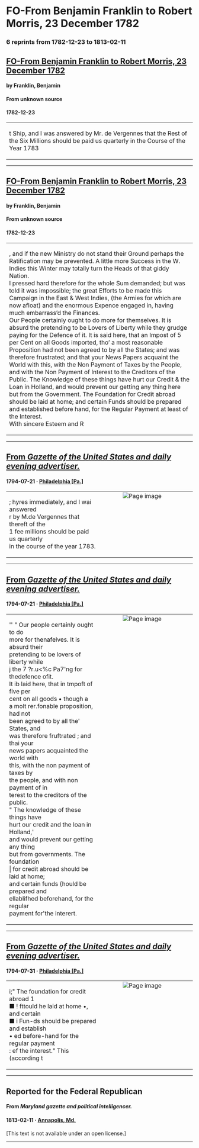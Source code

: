 
# FO-From Benjamin Franklin to Robert Morris, 23 December 1782

### 6 reprints from 1782-12-23 to 1813-02-11

## [FO-From Benjamin Franklin to Robert Morris, 23 December 1782](https://founders.archives.gov/documents/Franklin/01-38-02-0361)

#### by Franklin, Benjamin

#### From unknown source

#### 1782-12-23

<table style="width: 100%;"><tr><td style="width: 50%">

t Ship, and I was answered by Mr. de Vergennes that the Rest of the Six Millions should be paid us quarterly in the Course of the Year 1783
</td></tr></table>

---

## [FO-From Benjamin Franklin to Robert Morris, 23 December 1782](https://founders.archives.gov/documents/Franklin/01-38-02-0361)

#### by Franklin, Benjamin

#### From unknown source

#### 1782-12-23

<table style="width: 100%;"><tr><td style="width: 50%">

, and if the new Ministry do not stand their Ground perhaps the Ratification may be prevented. A little more Success in the W. Indies this Winter may totally turn the Heads of that giddy Nation.  
I pressed hard therefore for the whole Sum demanded; but was told it was impossible; the great Efforts to be made this Campaign in the East &amp; West Indies, (the Armies for which are now afloat) and the enormous Expence engaged in, having much embarrass’d the Finances.  
Our People certainly ought to do more for themselves. It is absurd the pretending to be Lovers of Liberty while they grudge paying for the Defence of it. It is said here, that an Impost of 5 per Cent on all Goods imported, tho’ a most reasonable Proposition had not been agreed to by all the States; and was therefore frustrated; and that your News Papers acquaint the World with this, with the Non Payment of Taxes by the People, and with the Non Payment of Interest to the Creditors of the Public. The Knowledge of these things have hurt our Credit &amp; the Loan in Holland, and would prevent our getting any thing here but from the Government. The Foundation for Credit abroad should be laid at home; and certain Funds should be prepared and established before hand, for the Regular Payment at least of the Interest.  
With sincere Esteem and R
</td></tr></table>

---

## [From _Gazette of the United States and daily evening advertiser._](https://chroniclingamerica.loc.gov/lccn/sn84026271/1794-07-21/ed-1/seq-3)

#### 1794-07-21 &middot; [Philadelphia [Pa.]](http://dbpedia.org/resource/Philadelphia)

<table style="width: 100%;"><tr><td style="width: 50%">

  
; hyres immediately, and I wai answered  
r by M.de Vergennes that thereft of the  
1 fee millions should be paid us quarterly  
in the course of the year 1783.
</td><td style="width: 50%; max-height: 75%; margin: auto; display: block;">
<img alt="Page image" src="https://chroniclingamerica.loc.gov/iiif/2/dlc_korat_ver01%2Fdata%2Fsn84026271%2Fprint%2F1794072101%2F0003.jp2/pct:74.376904,8.154289,18.284409,2.854847/!600,600/0/default.jpg"/>
</td>
</tr></table>

---

## [From _Gazette of the United States and daily evening advertiser._](https://chroniclingamerica.loc.gov/lccn/sn84026271/1794-07-21/ed-1/seq-3)

#### 1794-07-21 &middot; [Philadelphia [Pa.]](http://dbpedia.org/resource/Philadelphia)

<table style="width: 100%;"><tr><td style="width: 50%">

  
&#x27;&#x27; &quot; Our people certainly ought to do  
more for thenafelves. It is absurd their  
pretending to be lovers of liberty while  
j the 7 ?r.u&lt;%c Pa7&#x27;ng for thedefence ofit.  
It ib laid here, that in tmpoft of five per  
cent on all goods • though a  
a molt rer.fonable proposition, had not  
been agreed to by all the&#x27; States, and  
was therefore fruftrated ; and thai your  
news papers acquainted the world with  
this, with the non payment of taxes by  
the people, and with non payment of in­  
terest to the creditors of the public.  
&quot; The knowledge of these things have  
hurt our credit and the loan in Holland,&#x27;  
and would prevent our getting any thing  
but from governments. The foundation  
| for credit abroad should be laid at home;  
and certain funds {hould be prepared and  
ellablifhed beforehand, for the regular  
payment for&#x27;the interert.
</td><td style="width: 50%; max-height: 75%; margin: auto; display: block;">
<img alt="Page image" src="https://chroniclingamerica.loc.gov/iiif/2/dlc_korat_ver01%2Fdata%2Fsn84026271%2Fprint%2F1794072101%2F0003.jp2/pct:74.376904,13.009643,18.187483,14.481475/!600,600/0/default.jpg"/>
</td>
</tr></table>

---

## [From _Gazette of the United States and daily evening advertiser._](https://chroniclingamerica.loc.gov/lccn/sn84026271/1794-07-31/ed-1/seq-2)

#### 1794-07-31 &middot; [Philadelphia [Pa.]](http://dbpedia.org/resource/Philadelphia)

<table style="width: 100%;"><tr><td style="width: 50%">

  
i;&quot; The foundation for credit abroad 1  
■ ! fttould he laid at home •, and certain  
■ i Fun-ds should be prepared and establish­  
• ed before-hand for the regular payment  
: ef the interest.&quot; This (according t
</td><td style="width: 50%; max-height: 75%; margin: auto; display: block;">
<img alt="Page image" src="https://chroniclingamerica.loc.gov/iiif/2/dlc_korat_ver01%2Fdata%2Fsn84026271%2Fprint%2F1794073101%2F0002.jp2/pct:42.969822,39.534787,18.436214,3.420439/!600,600/0/default.jpg"/>
</td>
</tr></table>

---

## Reported for the Federal Republican

#### From _Maryland gazette and political intelligencer._

#### 1813-02-11 &middot; [Annapolis, Md.](http://dbpedia.org/resource/Annapolis%2C_Maryland)

[This text is not available under an open license.]

---

